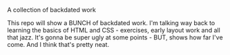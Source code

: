 A collection of backdated work

This repo will show a BUNCH of backdated work. I'm talking way back to learning the basics of HTML and CSS - exercises, early layout work and all that jazz. It's gonna be super ugly at some points - BUT, shows how far I've come. And I think that's pretty neat.

